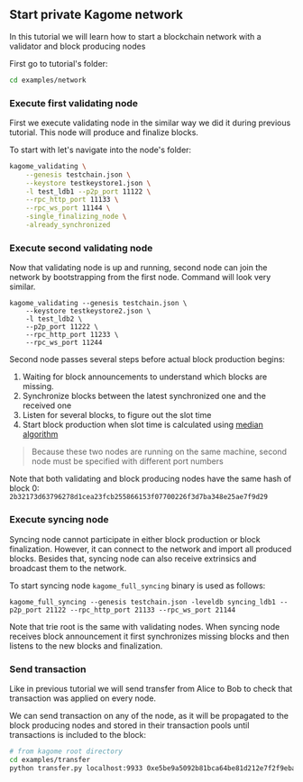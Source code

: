## Start private Kagome network

In this tutorial we will learn how to start a blockchain network with a validator and block producing nodes

First go to tutorial's folder:

```bash
cd examples/network
```

### Execute first validating node

First we execute validating node in the similar way we did it during previous tutorial. This node will produce and finalize blocks.

To start with let's navigate into the node's folder:

```bash
kagome_validating \
    --genesis testchain.json \
    --keystore testkeystore1.json \
    -l test_ldb1 --p2p_port 11122 \
    --rpc_http_port 11133 \
    --rpc_ws_port 11144 \
    -single_finalizing_node \
    -already_synchronized
```

### Execute second validating node  

Now that validating node is up and running, second node can join the network by bootstrapping from the first node. Command will look very similar.

```
kagome_validating --genesis testchain.json \
    --keystore testkeystore2.json \
    -l test_ldb2 \
    --p2p_port 11222 \
    --rpc_http_port 11233 \
    --rpc_ws_port 11244
```

Second node passes several steps before actual block production begins:

1. Waiting for block announcements to understand which blocks are missing.
2. Synchronize blocks between the latest synchronized one and the received one
3. Listen for several blocks, to figure out the slot time
4. Start block production when slot time is calculated using [median algorithm](https://research.web3.foundation/en/latest/polkadot/BABE/Babe.html#-4.-clock-adjustment--relative-time-algorithm-)

> Because these two nodes are running on the same machine, second node must be specified with different port numbers 

Note that both validating and block producing nodes have the same hash of block 0: `2b32173d63796278d1cea23fcb255866153f07700226f3d7ba348e25ae7f9d29`

### Execute syncing node

Syncing node cannot participate in either block production or block finalization. However, it can connect to the network and import all produced blocks. Besides that, syncing node can also receive extrinsics and broadcast them to the network.

To start syncing node `kagome_full_syncing` binary is used as follows:

```
kagome_full_syncing --genesis testchain.json -leveldb syncing_ldb1 --p2p_port 21122 --rpc_http_port 21133 --rpc_ws_port 21144
```

Note that trie root is the same with validating nodes. When syncing node receives block announcement it first synchronizes missing blocks and then listens to the new blocks and finalization. 

### Send transaction

Like in previous tutorial we will send transfer from Alice to Bob to check that transaction was applied on every node.

We can send transaction on any of the node, as it will be propagated to the block producing nodes and stored in their transaction pools until transactions is included to the block:

```bash
# from kagome root directory
cd examples/transfer
python transfer.py localhost:9933 0xe5be9a5092b81bca64be81d212e7f2f9eba183bb7a90954f7b76361f6edb5c0a 5FHneW46xGXgs5mUiveU4sbTyGBzmstUspZC92UhjJM694ty 2
```
